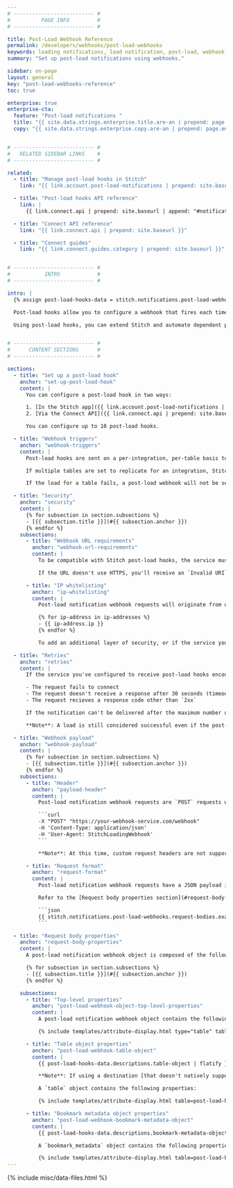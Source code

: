 ```yaml
---
# -------------------------- #
#          PAGE INFO         #
# -------------------------- #

title: Post-Load Webhook Reference
permalink: /developers/webhooks/post-load-webhooks
keywords: loading notifications, load notification, post-load, webhook, notify load
summary: "Set up post-load notifications using webhooks."

sidebar: on-page
layout: general
key: "post-load-webhooks-reference"
toc: true

enterprise: true
enterprise-cta:
  feature: "Post-load notifications "
  title: "{{ site.data.strings.enterprise.title.are-an | prepend: page.enterprise-cta.feature }}"
  copy: "{{ site.data.strings.enterprise.copy.are-an | prepend: page.enterprise-cta.feature | flatify }}"


# -------------------------- #
#   RELATED SIDEBAR LINKS    #
# -------------------------- #

related:
  - title: "Manage post-load hooks in Stitch"
    link: "{{ link.account.post-load-notifications | prepend: site.baseurl }}"

  - title: "Post-load hooks API reference"
    link: |
      {{ link.connect.api | prepend: site.baseurl | append: "#notifications--section" }}

  - title: "Connect API reference"
    link: "{{ link.connect.api | prepend: site.baseurl }}"

  - title: "Connect guides"
    link: "{{ link.connect.guides.category | prepend: site.baseurl }}"


# -------------------------- #
#           INTRO            #
# -------------------------- #

intro: |
  {% assign post-load-hooks-data = stitch.notifications.post-load-webhooks %}

  Post-load hooks allow you to configure a webhook that fires each time data is loaded into your destination.

  Using post-load hooks, you can extend Stitch and automate dependent processes. For example: Trigger downstream processing in SQL, an Amazon Web Services Lambda function, Talend Pipeline Designer, or any other system that can be controlled with an HTTP request.


# -------------------------- #
#      CONTENT SECTIONS      #
# -------------------------- #

sections:
  - title: "Set up a post-load hook"
    anchor: "set-up-post-load-hook"
    content: |
      You can configure a post-load hook in two ways:

      1. [In the Stitch app]({{ link.account.post-load-notifications | prepend: site.baseurl | append: "#manage-post-load-hooks" }})
      2. [Via the Connect API]({{ link.connect.api | prepend: site.baseurl | append: "#notifications--section" }}), if your Stitch plan includes API access

      You can configure up to 10 post-load hooks.

  - title: "Webhook triggers"
    anchor: "webhook-triggers"
    content: |
      Post-load hooks are sent on a per-integration, per-table basis to each configured post-load webhook URL. The post-load webhook must have a status of **Enabled** in order for Stitch to send requests.

      If multiple tables are set to replicate for an integration, Stitch will send a request for each table every time data is successfully loaded or rejected.

      If the load for a table fails, a post-load webhook will not be sent. For example: The Stitch database user has insufficient database privileges. In this scenario, Stitch will send an [email notification]({{ link.account.notification-reference | prepend: site.baseurl }}).

  - title: "Security"
    anchor: "security"
    content: |
      {% for subsection in section.subsections %}
      - [{{ subsection.title }}](#{{ subsection.anchor }})
      {% endfor %}
    subsections:
      - title: "Webhook URL requirements"
        anchor: "webhook-url-requirements"
        content: |
          To be compatible with Stitch post-load hooks, the service must provide a properly formatted HTTPS webhook URL. For example: `https://your-webhook-provider.com/webhooks`

          If the URL doesn't use HTTPS, you'll receive an `Invalid URI` error when you attempt to add the webhook in Stitch. 

      - title: "IP whitelisting"
        anchor: "ip-whitelisting"
        content: |
          Post-load notification webhook requests will originate from one of the following of Stitch's IP addresses:

          {% for ip-address in ip-addresses %}
          - {{ ip-address.ip }}
          {% endfor %}

          To add an additional layer of security, or if the service you're using requires it, you can whitelist Stitch's IP addresses. This ensures that only requests sent from Stitch will be accepted and processed by the webhook service you're using.

  - title: "Retries"
    anchor: "retries"
    content: |
      If the service you've configured to receive post-load hooks encounters problems, **Stitch will attempt to re-send the notification up to five times**. Stitch will re-try when the following occurs:

      - The request fails to connect
      - The request doesn't receive a response after 30 seconds (timeout)
      - The request recieves a response code other than `2xx`

      If the notification can't be delivered after the maximum number of retries, Stitch will send an [email notification]({{ link.account.notification-settings | prepend: site.baseurl | append: "#undeliverable-post-load" }}) immediately after the last retry fails. Replaying post-load hooks isn't currently supported.

      **Note**: A load is still considered successful even if the post-load notification webhook fails.

  - title: "Webhook payload"
    anchor: "webhook-payload"
    content: |
      {% for subsection in section.subsections %}
      - [{{ subsection.title }}](#{{ subsection.anchor }})
      {% endfor %}
    subsections:
      - title: "Header"
        anchor: "payload-header"
        content: |
          Post-load notification webhook requests are `POST` requests with a `User-Agent` of `StitchLoadingWebhook`. For example:

          ```curl
          -X "POST" "https://your-webhook-service.com/webhook"
          -H 'Content-Type: application/json'
          -H 'User-Agent: StitchLoadingWebhook'
          ```

          **Note**: At this time, custom request headers are not supported.

      - title: "Request format"
        anchor: "request-format"
        content: |
          Post-load notification webhook requests have a JSON payload in the body, similar to the following example.

          Refer to the [Request body properties section](#request-body-properties) for attribute descriptions:

          ```json
          {{ stitch.notifications.post-load-webhooks.request-bodies.example-data.no-nested-tables }}
          ```

  - title: "Request body properties"
    anchor: "request-body-properties"
    content: |
      A post-load notification webhook object is composed of the following:

      {% for subsection in section.subsections %}
      - [{{ subsection.title }}](#{{ subsection.anchor }})
      {% endfor %}

    subsections:
      - title: "Top-level properties"
        anchor: "post-load-webhook-object-top-level-properties"
        content: |
          A post-load notification webhook object contains the following top-level properties:

          {% include templates/attribute-display.html type="table" table=post-load-hooks-data.request-bodies.top-level-attributes %}

      - title: "Table object properties"
        anchor: "post-load-webhook-table-object"
        content: |
          {{ post-load-hooks-data.descriptions.table-object | flatify }}

          **Note**: If using a destination [that doesn't natively support nested structures]({{ link.destinations.overviews.choose-destination | prepend: site.baseurl | append: "#nested-data-structures" }}), this list will include subtables created as a result of denesting JSON arrays. Refer to the [Nested JSON data structures guide]({{ link.destinations.storage.nested-structures | prepend: site.baseurl }}) for more info.

          A `table` object contains the following properties:

          {% include templates/attribute-display.html table=post-load-hooks-data.request-bodies.table-attributes %}

      - title: "Bookmark metadata object properties"
        anchor: "post-load-webhook-bookmark-metadata-object"
        content: |
          {{ post-load-hooks-data.descriptions.bookmark-metadata-object | flatify }}

          A `bookmark_metadata` object contains the following properties:

          {% include templates/attribute-display.html table=post-load-hooks-data.request-bodies.bookmark-metadata-attributes %}
---
```

{% include misc/data-files.html %}